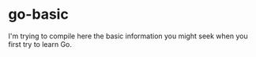 # go-basic

I'm trying to compile here the basic information you might seek when you first try to learn Go. 
